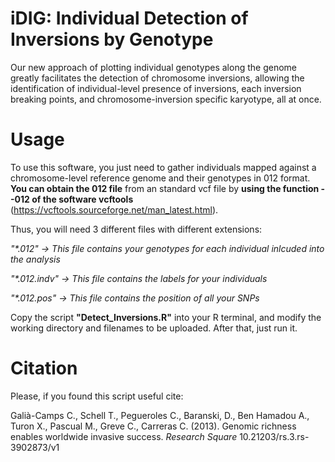 # iDIG: Individual Detection of Inversions by Genotype
Our new approach of plotting individual genotypes along the genome greatly facilitates the detection of chromosome inversions, allowing the identification of individual-level presence of inversions, each inversion breaking points, and chromosome-inversion specific karyotype, all at once.

# Usage
To use this software, you just need to gather individuals mapped against a chromosome-level reference genome and their genotypes in 012 format. 
**You can obtain the 012 file** from an standard vcf file by **using the function --012 of the software vcftools** (https://vcftools.sourceforge.net/man_latest.html).

Thus, you will need 3 different files with different extensions:
 

_"*.012" -> This file contains your genotypes for each individual inlcuded into the analysis_

_"*.012.indv" -> This file contains the labels for your individuals_

_"*.012.pos" -> This file contains the position of all your SNPs_
 

Copy the script **"Detect_Inversions.R"** into your R terminal, and modify the working directory and filenames to be uploaded. After that, just run it.

# Citation
Please, if you found this script useful cite:

Galià-Camps C., Schell T., Pegueroles C., Baranski, D., Ben Hamadou A., Turon X., Pascual M., Greve C., Carreras C. (2013). Genomic richness enables worldwide invasive success. _Research Square_ 10.21203/rs.3.rs-3902873/v1

